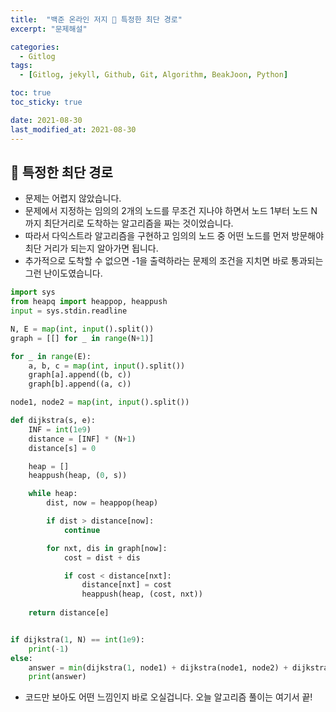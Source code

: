 ```yaml
---
title:  "백준 온라인 저지 📌 특정한 최단 경로"
excerpt: "문제해설"

categories:
  - Gitlog
tags:
  - [Gitlog, jekyll, Github, Git, Algorithm, BeakJoon, Python]

toc: true
toc_sticky: true

date: 2021-08-30
last_modified_at: 2021-08-30
---
```


## 📌 특정한 최단 경로

- 문제는 어렵지 않았습니다.
- 문제에서 지정하는 임의의 2개의 노드를 무조건 지나야 하면서 노드 1부터 노드 N까지 최단거리로 도착하는 알고리즘을 짜는 것이었습니다.
- 따라서 다익스트라 알고리즘을 구현하고 임의의 노드 중 어떤 노드를 먼저 방문해야 최단 거리가 되는지 알아가면 됩니다.
- 추가적으로 도착할 수 없으면 -1을 출력하라는 문제의 조건을 지치면 바로 통과되는 그런 난이도였습니다.

```python
import sys
from heapq import heappop, heappush
input = sys.stdin.readline

N, E = map(int, input().split())
graph = [[] for _ in range(N+1)]

for _ in range(E):
    a, b, c = map(int, input().split())
    graph[a].append((b, c))
    graph[b].append((a, c))

node1, node2 = map(int, input().split())

def dijkstra(s, e):
    INF = int(1e9)
    distance = [INF] * (N+1)
    distance[s] = 0

    heap = []
    heappush(heap, (0, s))

    while heap:
        dist, now = heappop(heap)

        if dist > distance[now]:
            continue

        for nxt, dis in graph[now]:
            cost = dist + dis

            if cost < distance[nxt]:
                distance[nxt] = cost
                heappush(heap, (cost, nxt))
    
    return distance[e]


if dijkstra(1, N) == int(1e9):
    print(-1)
else:
    answer = min(dijkstra(1, node1) + dijkstra(node1, node2) + dijkstra(node2, N), dijkstra(1, node2) + dijkstra(node2, node1) + dijkstra(node1, N))
    print(answer)
```

- 코드만 보아도 어떤 느낌인지 바로 오실겁니다. 오늘 알고리즘 풀이는 여기서 끝!